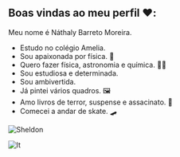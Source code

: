 ## Boas vindas ao meu perfil ❤️:

Meu nome é Náthaly Barreto Moreira.

- Estudo no colégio Amelia.
- Sou apaixonada por física. 🎇
- Quero fazer física, astronomia e química. 👨‍🎓
- Sou estudiosa e determinada.
- Sou ambivertida.
- Já pintei vários quadros. 🖼️
- Amo livros de terror, suspense e assacinato. 📖
- Comecei a andar de skate. 🛹

![Sheldon](https://tenor.com/blAAs.gif)

![It](https://tenor.com/tmLlitJ8Rac.gif)
